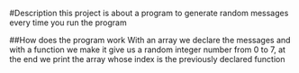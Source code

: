 #Description
    this project is about a program to generate random messages every time you run the program

##How does the program work
    With an array we declare the messages and with a function we make it give us a random integer number from 0 to 7, at the end we print the array whose index is the previously declared function
